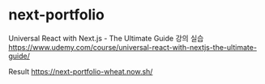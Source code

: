 # next-portfolio

Universal React with Next.js - The Ultimate Guide 강의 실습
https://www.udemy.com/course/universal-react-with-nextjs-the-ultimate-guide/

Result
https://next-portfolio-wheat.now.sh/